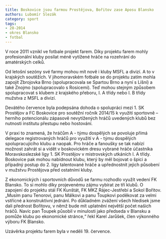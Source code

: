 ```yaml
---
title: Boskovice jsou farmou Prostějova, Bořitov zase Aposu Blansko
authors: Lubomír Slezák
category: sport
tags: 
- 28-2014
- okres Blansko
- fotbal
---
```

V roce 2011 vznikl ve fotbale projekt farem. Díky projektu farem mohly profesionální kluby posílat méně vytížené hráče na rozehrání do amatérských celků.

Od letošní sezóny své farmy mohou mít nově i kluby MSFL a divizí. A to v krajských soutěžích. V jihomoravském fotbale se do projektu zatím mohla zapojit Zbrojovka Brno (spolupracovala se Spartou Brno a nyní s Líšní) a také Znojmo (spolupracovalo s Rosicemi). Teď mohou stejným způsobem spolupracovat s klubem z krajského přeboru, I. A třídy nebo I. B třídy mužstva z MSFL a divizí.

Devátého července byla podepsána dohoda o spolupráci mezi 1. SK Prostějov a FC Boskovice pro soutěžní ročník 2014/15 k využití sportovně – herního potencionálu zápasově nevytížených hráčů uvedených klubů bez nutnosti institutu přestupu nebo hostování.

V praxi to znamená, že hráčům A - týmu dospělých se povoluje přímá delegace registrovaných hráčů pro využití v A - týmu dospělých spolupracujícího klubu a naopak. Pro hráče a fanoušky se tak nabízí možnost zahrát si a vidět v boskovickém dresu vybrané hráče účastníka Moravskoslezské ligy 1. SK Prostějov v mistrovských utkáních I. A třídy. Boskovice pak mohou nabídnout klubu, který by měl bojovat o špici a případný postup do 2. ligy talentované hráče a upřednostnit jejich působení v mužstvu Prostějova před ostatními kluby.

Z ekonomických i sportovních důvodů se farmu rozhodlo využít vedení FK Blansko. To si mohlo díky projevenému zájmu vybírat ze tří klubů. O zapojení do projektu stál FK Kunštát, FK MKZ Rájec-Jestřebí a Sokol Bořitov. „Musím panu Tenorovi, panu Málkovi a panu Ťoupkovi poděkovat za velmi vstřícné a konstruktivní jednání. Po důkladném zvážení všech hledisek jsme dali přednost Bořitovu, v němž bude mít uplatnění největší počet našich hráčů. Navíc pan Ťoupek působil v minulosti jako předseda v Blansku a pomůže klubu po ekonomické stránce,“ řekl Karel Jarůšek, člen výkonného výboru FK Blansko.

Uzávěrka projektu farem byla v neděli 19. července.

